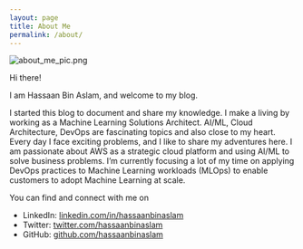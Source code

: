 ```yaml
---
layout: page
title: About Me
permalink: /about/
---
```

<img src="/myblog/images/about_me_pic.png" alt="about_me_pic.png" />

Hi there!

I am Hassaan Bin Aslam, and welcome to my blog.

I started this blog to document and share my knowledge. I make a living by working as a Machine Learning Solutions Architect. AI/ML, Cloud Architecture, DevOps are fascinating topics and also close to my heart. Every day I face exciting problems, and I like to share my adventures here. I am passionate about AWS as a strategic cloud platform and using AI/ML to solve business problems. I’m currently focusing a lot of my time on applying DevOps practices to Machine Learning workloads (MLOps) to enable customers to adopt Machine Learning at scale.

You can find and connect with me on

 - LinkedIn: [linkedin.com/in/hassaanbinaslam](https://www.linkedin.com/in/hassaanbinaslam/)
 - Twitter: [twitter.com/hassaanbinaslam](https://twitter.com/hassaanbinaslam)
 - GitHub: [github.com/hassaanbinaslam](https://github.com/hassaanbinaslam/)